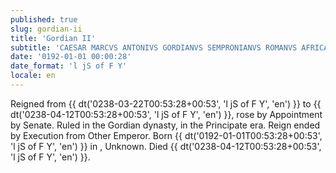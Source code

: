 ```yaml
---
published: true
slug: gordian-ii
title: 'Gordian II'
subtitle: 'CAESAR MARCVS ANTONIVS GORDIANVS SEMPRONIANVS ROMANVS AFRICANVS AVGVSTVS'
date: '0192-01-01 00:00:28'
date_format: 'l jS of F Y'
locale: en
---
```


Reigned from {{ dt('0238-03-22T00:53:28+00:53', 'l jS of F Y', 'en') }} to {{ dt('0238-04-12T00:53:28+00:53', 'l jS of F Y', 'en') }}, rose by Appointment by Senate. Ruled in the Gordian dynasty, in the Principate era. Reign ended by Execution from Other Emperor. Born {{ dt('0192-01-01T00:53:28+00:53', 'l jS of F Y', 'en') }} in , Unknown. Died {{ dt('0238-04-12T00:53:28+00:53', 'l jS of F Y', 'en') }}.
